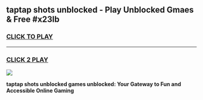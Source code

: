 
## taptap shots unblocked - Play Unblocked Gmaes & Free #x23lb
<h3>
<a href="https://news.freeplayer.one?title=taptap_shots_unblocked&ref=03M">CLICK TO PLAY</a></h3>
<hr>

<h3>
<a href="https://news.freeplayer.one?title=taptap_shots_unblocked&ref=03M">CLICK 2 PLAY</a>
  
</h3>

<a href="https://news.freeplayer.one?title=taptap_shots_unblocked&ref=03M"><img src="https://clearcache.store/games.png"></a>


**taptap shots unblocked games unblocked: Your Gateway to Fun and Accessible Online Gaming**
